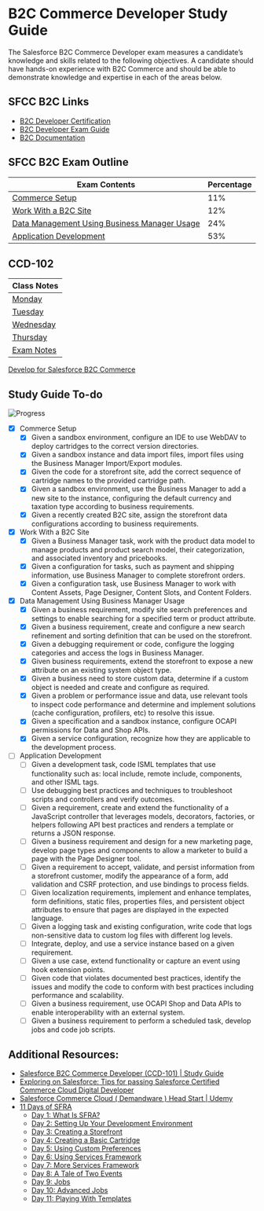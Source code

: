 # B2C Commerce Developer Study Guide

The Salesforce B2C Commerce Developer exam measures a candidate’s knowledge and skills related to the following objectives. A candidate should have hands-on experience with B2C Commerce and should be able to demonstrate knowledge and expertise in each of the areas below.

## SFCC B2C Links
- [B2C Developer Certification](https://trailhead.salesforce.com/credentials/b2ccommercedeveloper)
- [B2C Developer Exam Guide](https://trailhead.salesforce.com/help?article=Salesforce-Certified-B2C-Commerce-Developer-Exam-Guide)
- [B2C Documentation](https://documentation.b2c.commercecloud.salesforce.com/)

## SFCC B2C Exam Outline
| Exam Contents | Percentage
|-|-
| [Commerce Setup](b2c-exam-outline/commerce-setup.md) | 11%
| [Work With a B2C Site](b2c-exam-outline/work-with-a-b2c-site.md) | 12%
| [Data Management Using Business Manager Usage](b2c-exam-outline/data-management-using-business-manager-usage.md) | 24%
| [Application Development](b2c-exam-outline/application-development.md) | 53%

## CCD-102
| Class Notes
|-
| [Monday](ccd-102/day-1-monday.md)
| [Tuesday](b2c-exam-outline/work-with-a-b2c-site.md)
| [Wednesday](b2c-exam-outline/data-management-using-business-manager-usage.md)
| [Thursday](b2c-exam-outline/application-development.md)
| [Exam Notes](b2c-exam-outline/application-development.md)

[Develop for Salesforce B2C Commerce](b2c-developer.md)

## Study Guide To-do
![Progress](https://progress-bar.dev/16/?scale=28&suffix=&nbsp;of&nbsp;28&nbsp;Completed&width=200)
- [x] Commerce Setup
    - [x] Given a sandbox environment, configure an IDE to use WebDAV to deploy cartridges to the correct version directories.
    - [x] Given a sandbox instance and data import files, import files using the Business Manager Import/Export modules.
    - [x] Given the code for a storefront site, add the correct sequence of cartridge names to the provided cartridge path.
    - [x] Given a sandbox environment, use the Business Manager to add a new site to the instance, configuring the default currency and taxation type according to business requirements.
    - [x] Given a recently created B2C site, assign the storefront data configurations according to business requirements.
- [x] Work With a B2C Site
    - [x] Given a Business Manager task, work with the product data model to manage products and product search model, their categorization, and associated inventory and pricebooks.
    - [x] Given a configuration for tasks, such as payment and shipping information, use Business Manager to complete storefront orders.
    - [x] Given a configuration task, use Business Manager to work with Content Assets, Page Designer, Content Slots, and Content Folders.
- [x] Data Management Using Business Manager Usage
    - [x] Given a business requirement, modify site search preferences and settings to enable searching for a specified term or product attribute.
    - [x] Given a business requirement, create and configure a new search refinement and sorting definition that can be used on the storefront.
    - [x] Given a debugging requirement or code, configure the logging categories and access the logs in Business Manager.
    - [x] Given business requirements, extend the storefront to expose a new attribute on an existing system object type.
    - [x] Given a business need to store custom data, determine if a custom object is needed and create and configure as required.
    - [x] Given a problem or performance issue and data, use relevant tools to inspect code performance and determine and implement solutions (cache configuration, profilers, etc) to resolve this issue.
    - [x] Given a specification and a sandbox instance, configure OCAPI permissions for Data and Shop APIs.
    - [x] Given a service configuration, recognize how they are applicable to the development process.
- [ ] Application Development
    - [ ] Given a development task, code ISML templates that use functionality such as: local include, remote include, components, and other ISML tags.
    - [ ] Use debugging best practices and techniques to troubleshoot scripts and controllers and verify outcomes.
    - [ ] Given a requirement, create and extend the functionality of a JavaScript controller that leverages models, decorators, factories, or helpers following API best practices and renders a template or returns a JSON response.
    - [ ] Given a business requirement and design for a new marketing page, develop page types and components to allow a marketer to build a page with the Page Designer tool.
    - [ ] Given a requirement to accept, validate, and persist information from a storefront customer, modify the appearance of a form, add validation and CSRF protection, and use bindings to process fields.
    - [ ] Given localization requirements, implement and enhance templates, form definitions, static files, properties files, and persistent object attributes to ensure that pages are displayed in the expected language.
    - [ ] Given a logging task and existing configuration, write code that logs non-sensitive data to custom log files with different log levels.
    - [ ] Integrate, deploy, and use a service instance based on a given requirement.
    - [ ] Given a use case, extend functionality or capture an event using hook extension points.
    - [ ] Given code that violates documented best practices, identify the issues and modify the code to conform with best practices including performance and scalability.
    - [ ] Given a business requirement, use OCAPI Shop and Data APIs to enable interoperability with an external system.
    - [ ] Given a business requirement to perform a scheduled task, develop jobs and code job scripts.

## Additional Resources:
- [Salesforce B2C Commerce Developer (CCD-101) \| Study Guide](https://www.testpreptraining.com/tutorial/salesforce-b2c-commerce-developer-ccd-101/)
- [Exploring on Salesforce: Tips for passing Salesforce Certified Commerce Cloud Digital Developer](http://santanuboral.blogspot.com/2018/07/Commerce-Cloud-Digital-Dev.html)
- [Salesforce Commerce Cloud ( Demandware ) Head Start \| Udemy](https://www.udemy.com/course/salesforce-commerce-cloud/)
- [11 Days of SFRA](https://medium.com/perimeterx/tagged/sfra)
    - [Day 1: What Is SFRA?](https://www.perimeterx.com/tech-blog/2020/11-days-of-salesforce-storefront-reference-architecture-sfra-day-1-what-is-sfra/)
    - [Day 2: Setting Up Your Development Environment](https://www.perimeterx.com/tech-blog/2020/11-days-of-salesforce-storefront-reference-architecture-sfra-day-2-setting-up-your-development-environment/)
    - [Day 3: Creating a Storefront](https://www.perimeterx.com/tech-blog/2020/11-days-of-salesforce-storefront-reference-architecture-sfra-day-3-creating-a-storefront/)
    - [Day 4: Creating a Basic Cartridge](https://www.perimeterx.com/tech-blog/2020/11-days-of-salesforce-storefront-reference-architecture-sfra-day-4-creating-a-basic-cartridge/)
    - [Day 5: Using Custom Preferences](https://www.perimeterx.com/tech-blog/2020/11-days-of-salesforce-storefront-reference-architecture-sfra-day-5-using-custom-preferences/)
    - [Day 6: Using Services Framework](https://www.perimeterx.com/tech-blog/2020/11-days-of-salesforce-storefront-reference-architecture-sfra-day-6-using-services-framework/)
    - [Day 7: More Services Framework](https://www.perimeterx.com/tech-blog/2020/11-days-of-salesforce-storefront-reference-architecture-sfra-day-7-more-services-framework/)
    - [Day 8: A Tale of Two Events](https://www.perimeterx.com/tech-blog/2020/11-days-of-salesforce-storefront-reference-architecture-sfra-day-8-a-tale-of-two-events/)
    - [Day 9: Jobs](https://www.perimeterx.com/tech-blog/2020/11-days-of-salesforce-storefront-reference-architecture-sfra-day-9-jobs/)
    - [Day 10: Advanced Jobs](https://www.perimeterx.com/tech-blog/2020/11-days-of-salesforce-storefront-reference-architecture-sfra-day-10-advanced-jobs/)
    - [Day 11: Playing With Templates](https://www.perimeterx.com/tech-blog/2020/11-days-of-salesforce-storefront-reference-architecture-sfra-day-11-playing-with-templates/)